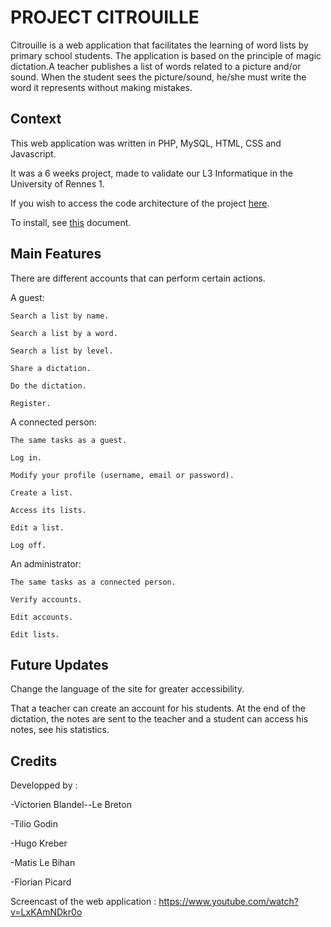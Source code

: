 # **PROJECT CITROUILLE**
Citrouille is a web application that facilitates the learning of word lists by primary school students. The application is based on the principle of magic dictation.A teacher publishes a list of words related to a picture and/or sound. When the student sees the picture/sound, he/she must write the word it represents without making mistakes.


## **Context**
This web application was written in PHP, MySQL, HTML, CSS and Javascript.

It was a 6 weeks project, made to validate our L3 Informatique in the University of Rennes 1.

If you wish to access the code architecture of the project [here](DESIGN.md).

To install, see [this](INSTALL.md) document.

## **Main Features**

There are different accounts that can perform certain actions.

A guest:

	Search a list by name.

	Search a list by a word.

	Search a list by level.

	Share a dictation.

	Do the dictation.

	Register.

A connected person: 
	
	The same tasks as a guest.

	Log in.

	Modify your profile (username, email or password).

	Create a list.

	Access its lists.

	Edit a list.

	Log off.

An administrator:

	The same tasks as a connected person.

	Verify accounts.

	Edit accounts.

	Edit lists.

## **Future Updates**

Change the language of the site for greater accessibility.

That a teacher can create an account for his students. At the end of the dictation, the notes are sent to the teacher and a student can access his notes, see his statistics. 



## **Credits**

Developped by :
    
-Victorien Blandel--Le Breton

-Tilio Godin

-Hugo Kreber

-Matis Le Bihan

-Florian Picard

Screencast of the web application : https://www.youtube.com/watch?v=LxKAmNDkr0o
	



